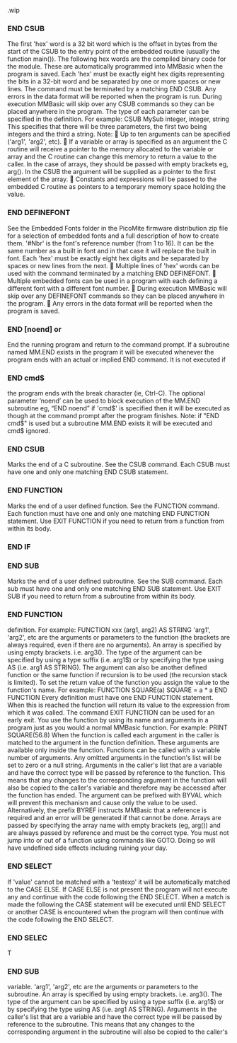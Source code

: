 .wip


### END CSUB

The first 'hex' word is a 32 bit word which is the offset in bytes from the start of the CSUB to the entry point of the embedded routine (usually the function main()). The following hex words are the compiled binary code for the module. These are automatically programmed into MMBasic when the program is saved. Each 'hex' must be exactly eight hex digits representing the bits in a 32-bit word and be separated by one or more spaces or new lines. The command must be terminated by a matching END CSUB. Any errors in the data format will be reported when the program is run. During execution MMBasic will skip over any CSUB commands so they can be placed anywhere in the program. The type of each parameter can be specified in the definition. For example: CSUB MySub integer, integer, string This specifies that there will be three parameters, the first two being integers and the third a string. Note:  Up to ten arguments can be specified ('arg1', 'arg2', etc).  If a variable or array is specified as an argument the C routine will receive a pointer to the memory allocated to the variable or array and the C routine can change this memory to return a value to the caller. In the case of arrays, they should be passed with empty brackets eg, arg(). In the CSUB the argument will be supplied as a pointer to the first element of the array.  Constants and expressions will be passed to the embedded C routine as pointers to a temporary memory space holding the value.

### END DEFINEFONT

See the Embedded Fonts folder in the PicoMite firmware distribution zip file for a selection of embedded fonts and a full description of how to create them. '#Nbr' is the font's reference number (from 1 to 16). It can be the same number as a built in font and in that case it will replace the built in font. Each 'hex' must be exactly eight hex digits and be separated by spaces or new lines from the next.  Multiple lines of 'hex' words can be used with the command terminated by a matching END DEFINEFONT.  Multiple embedded fonts can be used in a program with each defining a different font with a different font number.  During execution MMBasic will skip over any DEFINEFONT commands so they can be placed anywhere in the program.  Any errors in the data format will be reported when the program is saved.

### END [noend] or

End the running program and return to the command prompt. If a subroutine named MM.END exists in the program it will be executed whenever the program ends with an actual or implied END command. It is not executed if

### END cmd$

the program ends with the break character (ie, Ctrl-C). The optional parameter ‘noend’ can be used to block execution of the MM.END subroutine eg, “END noend” if 'cmd$' is specified then it will be executed as though at the command prompt after the program finishes. Note: if "END cmd$" is used but a subroutine MM.END exists it will be executed and cmd$ ignored.

### END CSUB

Marks the end of a C subroutine. See the CSUB command. Each CSUB must have one and only one matching END CSUB statement.

### END FUNCTION

Marks the end of a user defined function. See the FUNCTION command. Each function must have one and only one matching END FUNCTION statement. Use EXIT FUNCTION if you need to return from a function from within its body.

### END IF



### END SUB

Marks the end of a user defined subroutine. See the SUB command. Each sub must have one and only one matching END SUB statement. Use EXIT SUB if you need to return from a subroutine from within its body.

### END FUNCTION

definition. For example: FUNCTION xxx (arg1, arg2) AS STRING 'arg1', 'arg2', etc are the arguments or parameters to the function (the brackets are always required, even if there are no arguments). An array is specified by using empty brackets. i.e. arg3(). The type of the argument can be specified by using a type suffix (i.e. arg1$) or by specifying the type using AS <type> (i.e. arg1 AS STRING). The argument can also be another defined function or the same function if recursion is to be used (the recursion stack is limited). To set the return value of the function you assign the value to the function's name. For example: FUNCTION SQUARE(a) SQUARE = a * a END FUNCTION Every definition must have one END FUNCTION statement. When this is reached the function will return its value to the expression from which it was called. The command EXIT FUNCTION can be used for an early exit. You use the function by using its name and arguments in a program just as you would a normal MMBasic function. For example: PRINT SQUARE(56.8) When the function is called each argument in the caller is matched to the argument in the function definition. These arguments are available only inside the function. Functions can be called with a variable number of arguments. Any omitted arguments in the function's list will be set to zero or a null string. Arguments in the caller's list that are a variable and have the correct type will be passed by reference to the function. This means that any changes to the corresponding argument in the function will also be copied to the caller's variable and therefore may be accessed after the function has ended. The argument can be prefixed with BYVAL which will prevent this mechanism and cause only the value to be used. Alternatively, the prefix BYREF instructs MMBasic that a reference is required and an error will be generated if that cannot be done. Arrays are passed by specifying the array name with empty brackets (eg, arg()) and are always passed by reference and must be the correct type. You must not jump into or out of a function using commands like GOTO. Doing so will have undefined side effects including ruining your day.

### END SELECT

If 'value' cannot be matched with a 'testexp' it will be automatically matched to the CASE ELSE. If CASE ELSE is not present the program will not execute any <statements> and continue with the code following the END SELECT. When a match is made the <statements> following the CASE statement will be executed until END SELECT or another CASE is encountered when the program will then continue with the code following the END SELECT.

### END SELEC

T

### END SUB

variable. 'arg1', 'arg2', etc are the arguments or parameters to the subroutine. An array is specified by using empty brackets. i.e. arg3(). The type of the argument can be specified by using a type suffix (i.e. arg1$) or by specifying the type using AS <type> (i.e. arg1 AS STRING). Arguments in the caller's list that are a variable and have the correct type will be passed by reference to the subroutine. This means that any changes to the corresponding argument in the subroutine will also be copied to the caller's